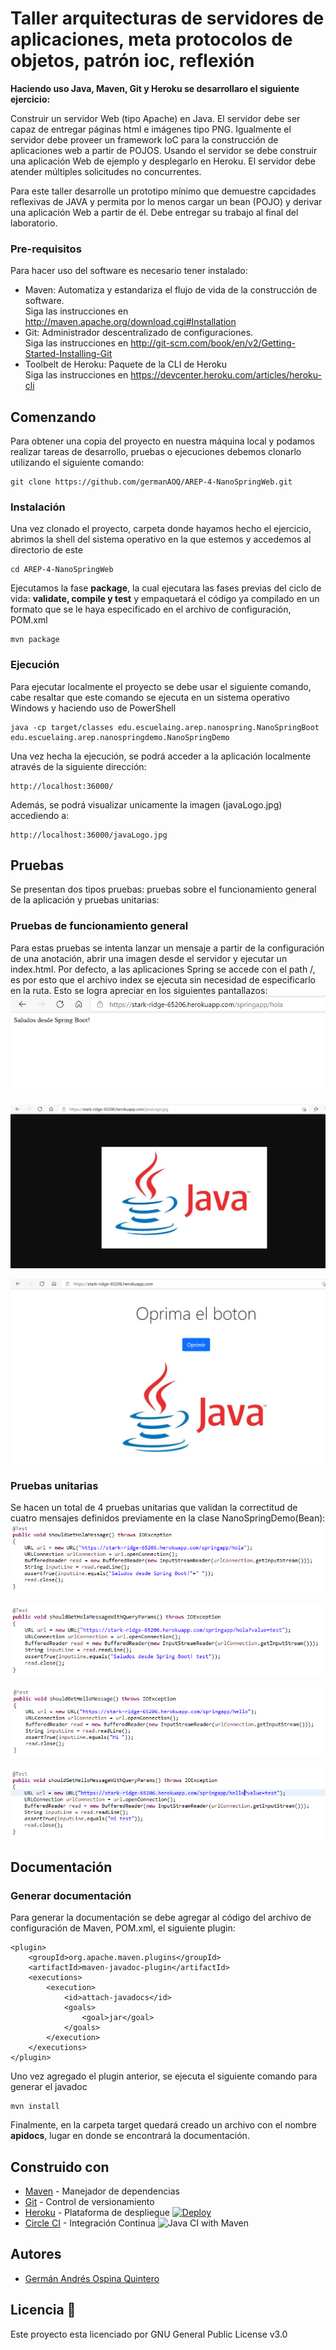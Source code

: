 # Taller arquitecturas de servidores de aplicaciones, meta protocolos de objetos, patrón ioc, reflexión                           
**Haciendo uso Java, Maven, Git y Heroku se desarrollaro el siguiente ejercicio:**             

Construir un servidor Web (tipo Apache) en Java. El servidor debe ser capaz de entregar páginas html e imágenes tipo PNG. Igualmente el servidor debe proveer un framework IoC para la construcción de aplicaciones web a partir de POJOS. Usando el servidor se debe construir una aplicación Web de ejemplo y desplegarlo en Heroku. El servidor debe atender múltiples solicitudes no concurrentes.

Para este taller desarrolle un prototipo mínimo que demuestre capcidades reflexivas de JAVA y permita por lo menos cargar un bean (POJO) y derivar una aplicación Web a partir de él. Debe entregar su trabajo al final del laboratorio.
### Pre-requisitos
Para hacer uso del software es necesario tener instalado:
* Maven: Automatiza y estandariza el flujo de vida de la construcción de software.                 
    Siga las instrucciones en http://maven.apache.org/download.cgi#Installation
* Git: Administrador descentralizado de configuraciones.                     
    Siga las instrucciones en http://git-scm.com/book/en/v2/Getting-Started-Installing-Git
* Toolbelt de Heroku: Paquete de la CLI de Heroku                            
    Siga las instrucciones en https://devcenter.heroku.com/articles/heroku-cli
## Comenzando
Para obtener una copia del proyecto en nuestra máquina local y podamos realizar tareas de desarrollo, pruebas o ejecuciones debemos clonarlo utilizando el siguiente comando:
```
git clone https://github.com/germanAOQ/AREP-4-NanoSpringWeb.git
```
### Instalación
Una vez clonado el proyecto, carpeta donde hayamos hecho el ejercicio, abrimos la shell del sistema operativo en la que estemos y accedemos al directorio de este
```
cd AREP-4-NanoSpringWeb
```
Ejecutamos la fase **package**, la cual ejecutara las fases previas del ciclo de vida: **validate, compile y test** y empaquetará el código ya compilado en un formato que se le haya especificado en el archivo de configuración, POM.xml
```
mvn package
```
### Ejecución
Para ejecutar localmente el proyecto se debe usar el siguiente comando, cabe resaltar que este comando se ejecuta en un sistema operativo Windows y haciendo uso de PowerShell
```
java -cp target/classes edu.escuelaing.arep.nanospring.NanoSpringBoot edu.escuelaing.arep.nanospringdemo.NanoSpringDemo
```
Una vez hecha la ejecución, se podrá acceder a la aplicación localmente através de la siguiente dirección:
```
http://localhost:36000/
```
Además, se podrá visualizar unicamente la imagen (javaLogo.jpg) accediendo a:
```
http://localhost:36000/javaLogo.jpg
```
## Pruebas
Se presentan dos tipos pruebas: pruebas sobre el funcionamiento general de la aplicación y pruebas unitarias:
### Pruebas de funcionamiento general
Para estas pruebas se intenta lanzar un mensaje a partir de la configuración de una anotación, abrir una imagen desde el servidor y ejecutar un index.html. Por defecto, a las aplicaciones Spring se accede con el path /, es por esto que el archivo index se ejecuta sin necesidad de especificarlo en la ruta. Esto se logra apreciar en los siguientes pantallazos:                                                          
![](images/Reto1_prueba_1.PNG)

![](images/Reto1_prueba_2.PNG)

![](images/Reto1_prueba_3.PNG)                                                      
### Pruebas unitarias
Se hacen un total de 4 pruebas unitarias que validan la correctitud de cuatro mensajes definidos previamente en la clase NanoSpringDemo(Bean):
![](images/Reto2_prueba_1.PNG)

![](images/Reto2_prueba_2.PNG)

![](images/Reto2_prueba_3.PNG)

![](images/Reto2_prueba_4.PNG)

## Documentación

### Generar documentación
Para generar la documentación se debe agregar al código del archivo de configuración de Maven, POM.xml, el siguiente plugin:
```
<plugin>
	<groupId>org.apache.maven.plugins</groupId>
	<artifactId>maven-javadoc-plugin</artifactId>
	<executions>
		<execution>
			<id>attach-javadocs</id>
			<goals>
				<goal>jar</goal>
			</goals>
		</execution>
	</executions>
</plugin>

```
Uno vez agregado el plugin anterior, se ejecuta el siguiente comando para generar el javadoc
```
mvn install
```
Finalmente, en la carpeta target quedará creado un archivo con el nombre **apidocs**, lugar en donde se encontrará la documentación.

## Construido con 
* [Maven](https://maven.apache.org/) - Manejador de dependencias
* [Git](https://github.com/) - Control de versionamiento
* [Heroku](https://heroku.com) - Plataforma de despliegue [![Deploy](https://www.herokucdn.com/deploy/button.png)](https://stark-ridge-65206.herokuapp.com/)
* [Circle CI]() - Integración Continua ![Java CI with Maven](https://github.com/germanAOQ/AREP-3-ClientesYServicios/workflows/Java%20CI%20with%20Maven/badge.svg)

## Autores 
* [Germán Andrés Ospina Quintero](https://github.com/germanAOQ)

## Licencia 📄
Este proyecto esta licenciado por GNU General Public License v3.0
